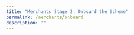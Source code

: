 ```yaml
---
title: "Merchants Stage 2: Onboard the Scheme"
permalink: /merchants/onboard
description: ""
---
```


